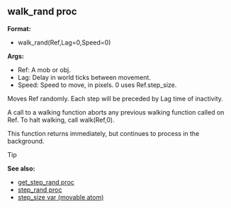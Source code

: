 ## walk_rand proc

**Format:**
+   walk_rand(Ref,Lag=0,Speed=0)

**Args:**
+   Ref: A mob or obj.
+   Lag: Delay in world ticks between movement.
+   Speed: Speed to move, in pixels. 0 uses Ref.step_size.


Moves Ref randomly. Each step will be preceded by Lag time of
inactivity. 

A call to a walking function aborts any previous
walking function called on Ref. To halt walking, call walk(Ref,0).


This function returns immediately, but continues to process in
the background.

> [!TIP] 
> **See also:**
> +   [get_step_rand proc](/ref/proc/get_step_rand.md) 
> +   [step_rand proc](/ref/proc/step_rand.md) 
> +   [step_size var (movable atom)](/ref/atom/movable/var/step_size.md) 